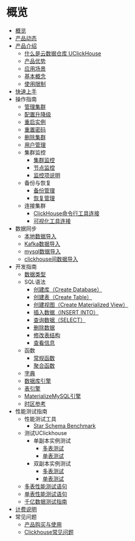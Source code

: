 # 概览

* [概览](/uclickhouse/README)
* [产品动态](/uclickhouse/dynamics)
* [产品介绍](/uclickhouse/architecture)
  * [什么是云数据仓库 UClickHouse](/uclickhouse/architecture/simple_intro)
  * [产品优势](/uclickhouse/architecture/advantages)
  * [应用场景](/uclickhouse/architecture/scenarios)
  * [基本概念](/uclickhouse/architecture/basic_concept)
  * [使用限制](/uclickhouse/architecture/limit)
* [快速上手](/uclickhouse/gettingstart)
* 操作指南
  * [管理集群](/uclickhouse/operation_guide/manage_cluster)
  * [配置升降级](/uclickhouse/operation_guide/resize_cluster)
  * [重启实例](/uclickhouse/operation_guide/restart_cluster)
  * [重置密码](/uclickhouse/operation_guide/reset_password)
  * [删除集群](/uclickhouse/operation_guide/delete_cluster)
  * [用户管理](/uclickhouse/operation_guide/user_manage)
  * 集群监控
    * [集群监控](/uclickhouse/operation_guide/monitor/cluster)
    * [节点监控](/uclickhouse/operation_guide/monitor/node)
    * [监控项说明](/uclickhouse/operation_guide/monitor/metrics)
  * 备份与恢复
    * [备份管理](/uclickhouse/operation_guide/backup_restore/backup)
    * [恢复管理](/uclickhouse/operation_guide/backup_restore/restore)
  * 连接集群
    * [ClickHouse命令行工具连接](/uclickhouse/operation_guide/connect_cluster/client)
    * [可视化工具连接](/uclickhouse/operation_guide/connect_cluster/visual_tools)
* 数据同步
  * [本地数据导入](/uclickhouse/dump_data/local_data)
  * [Kafka数据导入](/uclickhouse/dump_data/kafka_data)
  * [mysql数据导入](/uclickhouse/dump_data/mysql_data)
  * [clickhouse间数据导入](/uclickhouse/dump_data/clickhouse_data)
* 开发指南
  * [数据类型](/uclickhouse/developer/data_type)
  * SQL语法
    * [创建库（Create Database）](/uclickhouse/developer/sql_grammar/create_database)
    * [创建表（Create Table）](/uclickhouse/developer/sql_grammar/create_table)
    * [创建视图（Create Materialized View）](/uclickhouse/developer/sql_grammar/materialized_view)
    * [插入数据（INSERT INTO）](/uclickhouse/developer/sql_grammar/insert_into)
    * [查询数据（SELECT）](/uclickhouse/developer/sql_grammar/select)
    * [删除数据](/uclickhouse/developer/sql_grammar/delete)
    * [修改表结构](/uclickhouse/developer/sql_grammar/modify_table)
    * [查看信息](/uclickhouse/developer/sql_grammar/show_info)
  * 函数
    * [常规函数](/uclickhouse/developer/functions/conventional)
    * [聚合函数](/uclickhouse/developer/functions/aggregation)
  * [字典](/uclickhouse/developer/dictionary)
  * [数据库引擎](/uclickhouse/developer/database_engine)
  * [表引擎](/uclickhouse/developer/table_engine)
  * [MaterializeMySQL引擎](/uclickhouse/developer/materializeMySQL)
  * [时区参考](/uclickhouse/developer/timezone_list)
* 性能测试指南
  * 性能测试工具
    * [Star Schema Benchmark](/uclickhouse/test/tool/ssb)
  * 测试UClickhouse
    * 单副本实例测试
      * [多表测试](/uclickhouse/test/uclickhouse_test/one_replicate_multiple)
      * [单表测试](/uclickhouse/test/uclickhouse_test/one_replicate_single)
    * 双副本实例测试 
      * [多表测试](/uclickhouse/test/uclickhouse_test/two_replicate_multiple)
      * [单表测试](/uclickhouse/test/uclickhouse_test/two_replicate_single)
  * [多表性能测试语句](/uclickhouse/test/multiple_query)
  * [单表性能测试语句](/uclickhouse/test/single_query)
  * [千亿数据测试指南](/uclickhouse/test/100billion)
* [计费说明](/uclickhouse/price)
* 常见问题
  * [产品购买与使用](/uclickhouse/problem/product_use)
  * [Clickhouse常见问题](/uclickhouse/problem/clickhouse_use)

